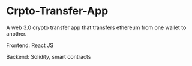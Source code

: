 # Crpto-Transfer-App

A web 3.0 crypto transfer app that transfers ethereum from one wallet to another.

Frontend: React JS

Backend: Solidity, smart contracts
